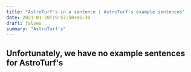 ```yaml
---
title: "AstroTurf's in a sentence | AstroTurf's example sentences"
date: 2021-01-20T19:57:50+05:30
draft: falses
summary: "AstroTurf's"
---
```

## Unfortunately, we have no example sentences for AstroTurf's                 
